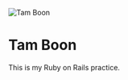 ![Tam Boon](https://cdn.omise.co/assets/tamboon.jpg)

# Tam Boon

This is my Ruby on Rails practice.